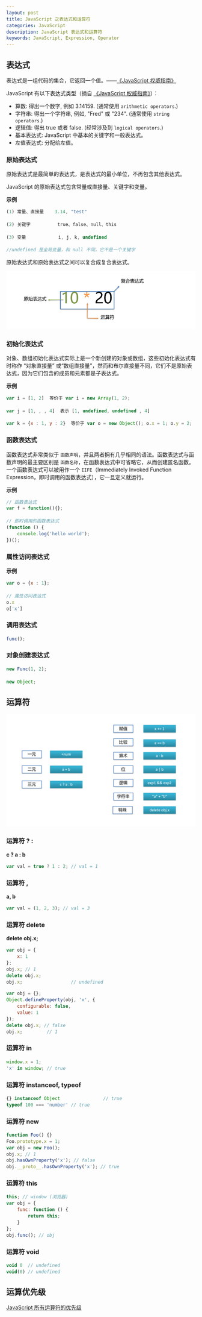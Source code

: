 ```yaml
---
layout: post
title: JavaScript 之表达式和运算符
categories: JavaScript
description: JavaScript 表达式和运算符
keywords: JavaScript, Expression, Operator
---
```


## 表达式

表达式是一组代码的集合，它返回一个值。——[《JavaScript 权威指南》](https://developer.mozilla.org/zh-CN/docs/Web/JavaScript/Guide/Expressions_and_Operators#%E8%A1%A8%E8%BE%BE%E5%BC%8F)

JavaScript 有以下表达式类型（摘自 [《JavaScript 权威指南》](https://developer.mozilla.org/zh-CN/docs/Web/JavaScript/Guide/Expressions_and_Operators#%E8%A1%A8%E8%BE%BE%E5%BC%8F)）：

- 算数: 得出一个数字, 例如 3.14159. (通常使用 `arithmetic operators`.)
- 字符串: 得出一个字符串, 例如, "Fred" 或 "234". (通常使用 `string operators`.)
- 逻辑值: 得出 true 或者 false. (经常涉及到 `logical operators`.)
- 基本表达式: JavaScript 中基本的关键字和一般表达式。
- 左值表达式: 分配给左值。


### 原始表达式

原始表达式是最简单的表达式，是表达式的最小单位，不再包含其他表达式。

JavaScript 的原始表达式包含常量或直接量、关键字和变量。

**示例**
```javascript
(1) 常量、直接量    3.14, "test"

(2) 关键字          true、false、null、this

(3) 变量            i, j, k, undefined

//undefined 是全局变量，和 null 不同，它不是一个关键字
```
原始表达式和原始表达式之间可以复合成复合表达式。

![Javascript-expression-and-operator-01](https://raw.githubusercontent.com/PininQ/MarkdownPhotos/master/Javascript/Javascript-Data-Type/Javascript-expression-and-operator-01.png)

### 初始化表达式

对象、数组初始化表达式实际上是一个新创建的对象或数组，这些初始化表达式有时称作 “对象直接量” 或“数组直接量”，然而和布尔直接量不同，它们不是原始表达式，因为它们包含的成员和元素都是子表达式。

**示例**
```javascript
var i = [1, 2]  等价于 var i = new Array(1, 2);

var j = [1, , , 4]  表示 [1, undefined, undefined , 4]

var k = {x : 1, y : 2}  等价于 var o = new Object(); o.x = 1; o.y = 2;
```


### 函数表达式

函数表达式非常类似于 `函数声明`，并且两者拥有几乎相同的语法。函数表达式与函数声明的最主要区别是 `函数名称`，在函数表达式中可省略它，从而创建匿名函数。一个函数表达式可以被用作一个 `IIFE`（Immediately Invoked Function Expression，即时调用的函数表达式），它一旦定义就运行。

**示例**

```javascript
// 函数表达式
var f = function(){};

// 即时调用的函数表达式
(function () {
    console.log('hello world');
})();
```

### 属性访问表达式

**示例**

```javascript
var o = {x : 1};

// 属性访问表达式
o.x
o['x']
```


### 调用表达式


```javascript
func();
```

### 对象创建表达式


```javascript
new Func(1, 2);

new Object;
```

## 运算符

![Javascript-expression-and-operator-02](https://raw.githubusercontent.com/PininQ/MarkdownPhotos/master/Javascript/Javascript-Data-Type/Javascript-expression-and-operator-02.png)


### 运算符 ? :

**c ? a : b**

```javascript
var val = true ? 1 : 2; // val = 1
```
### 运算符 ,

**a, b**
```javascript
var val = (1, 2, 3); // val = 3
```

### 运算符 delete

**delete obj.x;**

```javascript
var obj = {
    x: 1
};
obj.x; // 1
delete obj.x;
obj.x;                  // undefined
```

```javascript
var obj = {};
Object.defineProperty(obj, 'x', {
    configurable: false,
    value: 1
});
delete obj.x; // false
obj.x;         // 1

```

### 运算符 in

```javascript
window.x = 1;
'x' in window; // true
```

### 运算符 instanceof, typeof

```javascript
{} instanceof Object                // true
typeof 100 === 'number' // true

```
### 运算符 new

```javascript
function Foo() {}
Foo.prototype.x = 1;
var obj = new Foo();
obj.x; // 1
obj.hasOwnProperty('x'); // false
obj.__proto__.hasOwnProperty('x'); // true
```

### 运算符 this

```javascript
this; // window (浏览器)
var obj = {
    func: function () {
        return this;
    }
};
obj.func(); // obj
```
### 运算符 void

```javascript
void 0  // undefined
void(0) // undefined
```


## 运算优先级

[JavaScript 所有运算符的优先级](https://developer.mozilla.org/zh-CN/docs/Web/JavaScript/Reference/Operators/Operator_Precedence)

